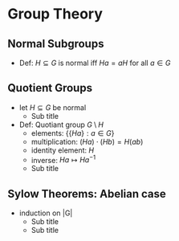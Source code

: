 
# Group Theory

## Normal Subgroups
- Def: $H \subseteq G$ is normal
    iff $Ha = aH$ for all $a\in G$

## Quotient Groups
- let $H \subseteq G$ be normal
   - Sub title
- Def: Quotiant group $G \setminus H$
   - elements: $\{\{Ha\}: a \in G\}$
   - multiplication: $(Ha)\cdot (Hb) = H(ab)$
   - identity element: $H$
   - inverse: $Ha \mapsto Ha^{-1}$
   - Sub title

## Sylow Theorems: Abelian case
- induction on |G|
   - Sub title
   - Sub title